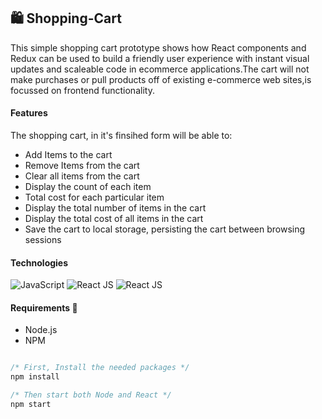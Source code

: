 ## 🛍️ **Shopping-Cart**

This simple shopping cart prototype shows how React components and Redux can be used to build a friendly user experience with instant visual updates and scaleable code in ecommerce applications.The cart will not make purchases or pull products off of existing e-commerce web sites,is focussed on frontend functionality. 

#### Features

The shopping cart, in it's finsihed form will be able to:
- Add Items to the cart
- Remove Items from the cart
- Clear all items from the cart
- Display the count of each item
- Total cost for each particular item
- Display the total number of items in the cart
- Display the total cost of all items in the cart
- Save the cart to local storage, persisting the cart between browsing sessions

#### Technologies
![JavaScript](https://img.shields.io/badge/-JavaScript-black?style=flat-square&logo=javascript)
![React JS](https://img.shields.io/badge/-ReactJS-black?style=flat-square&logo=react)
![React JS](https://img.shields.io/badge/-Redux-black?style=flat-square&logo=redux)

#### Requirements 📌

- Node.js
- NPM

```javascript

/* First, Install the needed packages */
npm install

/* Then start both Node and React */
npm start

```
